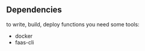 Dependencies
------------

to write, build, deploy functions you need some tools:

* docker
* faas-cli
